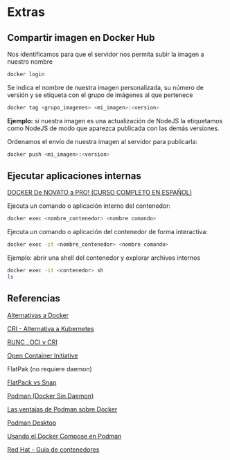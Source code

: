# Extras


## Compartir imagen en Docker Hub

Nos identificamos para que el servidor nos permita subir la imagen a nuestro nombre

```bash
docker login
```

Se indica el nombre de nuestra imagen personalizada, 
su número de versión y se etiqueta con el grupo de imágenes al que pertenece 

```bash
docker tag <grupo_imagenes> <mi_imagen>:<version>
```

**Ejemplo:** 
si nuestra imagen es una actualización de NodeJS la etiquetamos como NodeJS de modo que aparezca publicada con las demás versiones.

Ordenamos el envío de nuestra imagen al servidor para publicarla:
```bash
docker push <mi_imagen>:<version>
```



## Ejecutar aplicaciones internas

[DOCKER De NOVATO a PRO! (CURSO COMPLETO EN ESPAÑOL)](https://youtu.be/CV_Uf3Dq-EU?list=PLEI4UgZ2UclHp7pugJExZhRUGBuNhMGsN&t=1166)

Ejecuta un comando o aplicación interno del contenedor:

```bash
docker exec <nombre_contenedor> <nombre comando>
```

Ejecuta un comando o aplicación del contenedor de forma interactiva:

```bash
docker exec -it <nombre_contenedor> <nombre comando>
```

Ejemplo: abrir una shell del contenedor y explorar archivos internos

```bash
docker exec -it <contenedor> sh  
ls
```




## Referencias


[Alternativas a Docker](https://www.cloudzero.com/blog/docker-alternatives)

[CRI - Alternativa a Kubernetes](https://cri-o.io)

[RUNC , OCI y CRI](https://www.tutorialworks.com/difference-docker-containerd-runc-crio-oci/)

[Open Container Initiative](https://opencontainers.org/about/overview/)

FlatPak (no requiere daemon)

[FlatPack vs Snap](https://blog.desdelinux.net/flatpak-vs-snap/)

[Podman (Docker Sin Daemon)](https://podman.io/whatis.html)


[Las ventajas de Podman sobre Docker](https://pandorafms.com/blog/what-is-podman/)

[Podman Desktop](https://podman-desktop.io/downloads/Linux)

[Usando el Docker Compose en Podman](https://www.redhat.com/sysadmin/podman-docker-compose)

[Red Hat - Guia de contenedores](https://access.redhat.com/documentation/es-es/red_hat_enterprise_linux/8/html/building_running_and_managing_containers/index)



